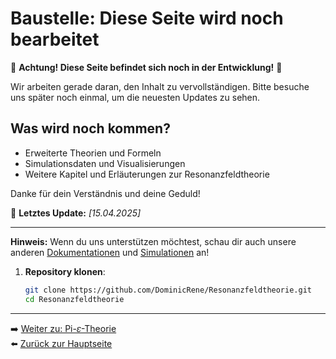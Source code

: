 # Baustelle: Diese Seite wird noch bearbeitet

🚧 **Achtung! Diese Seite befindet sich noch in der Entwicklung!** 🚧

Wir arbeiten gerade daran, den Inhalt zu vervollständigen. Bitte besuche uns später noch einmal, um die neuesten Updates zu sehen.

## Was wird noch kommen?

- Erweiterte Theorien und Formeln
- Simulationsdaten und Visualisierungen
- Weitere Kapitel und Erläuterungen zur Resonanzfeldtheorie

Danke für dein Verständnis und deine Geduld!

📅 **Letztes Update:** *[15.04.2025]*

---
**Hinweis:** Wenn du uns unterstützen möchtest, schau dir auch unsere anderen [Dokumentationen](https://github.com/DominicRene/Resonanzfeldtheorie) und [Simulationen](https://github.com/DominicRene/Resonanzfeldtheorie/tree/main/Simulationen) an!


1. **Repository klonen**:  
   ```bash
   git clone https://github.com/DominicRene/Resonanzfeldtheorie.git
   cd Resonanzfeldtheorie

---

➡️ [Weiter zu: Pi-𝜀-Theorie](README.md)  
⬅️ [Zurück zur Hauptseite](../../README.md)
